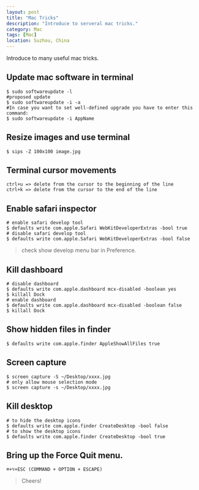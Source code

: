 ```yaml
---
layout: post
title: "Mac Tricks"
description: "Introduce to serveral mac tricks."
category: Mac
tags: [Mac]
location: Suzhou, China
---
```


Introduce to many useful mac tricks.

## Update mac software in terminal

    $ sudo softwareupdate -l
    #proposed update
    $ sudo softwareupdate -i -a
    #In case you want to set well-defined upgrade you have to enter this command:
    $ sudo softwareupdate -i AppName

## Resize images and use terminal

    $ sips -Z 100x100 image.jpg

## Terminal cursor movements

    ctrl+u => delete from the cursor to the beginning of the line
    ctrl+k => delete from the cursor to the end of the line

## Enable safari inspector

    # enable safari develop tool
    $ defaults write com.apple.Safari WebKitDeveloperExtras -bool true
    # disable safari develop tool
    $ defaults write com.apple.Safari WebKitDeveloperExtras -bool false

> check show develop menu bar in Preference.

## Kill dashboard

    # disable dashboard
    $ defaults write com.apple.dashboard mcx-disabled -boolean yes
    $ killall Dock
    # enable dashboard
    $ defaults write com.apple.dashboard mcx-disabled -boolean false
    $ killall Dock

## Show hidden files in finder

    $ defaults write com.apple.finder AppleShowAllFiles true

## Screen capture

    $ screen capture -S ~/Desktop/xxxx.jpg
    # only allow mouse selection mode
    $ screen capture -s ~/Desktop/xxxx.jpg

## Kill desktop

    # to hide the desktop icons
    $ defaults write com.apple.finder CreateDesktop -bool false
    # to show the desktop icons
    $ defaults write com.apple.finder CreateDesktop -bool true

## Bring up the Force Quit menu.

    ⌘+⌥+ESC (COMMAND + OPTION + ESCAPE)

> Cheers!
